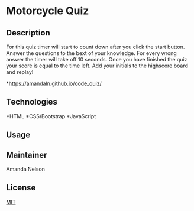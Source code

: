 # Motorcycle Quiz
## Description
For this quiz timer will start to count down after you click the start button. Answer the questions to the bext of your knowledge. For every wrong answer the timer will take off 10 seconds. Once you have finished the quiz your score is equal to the time left. Add your initials to the highscore board and replay!

*https://amandaln.github.io/code_quiz/

## Technologies
*HTML
*CSS/Bootstrap
*JavaScript

## Usage



## Maintainer
Amanda Nelson

## License
[MIT](https://choosealicense.com/licenses/mit/)
